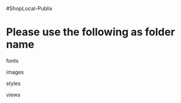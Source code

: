 #ShopLocal-Publix

Please use the following as folder name
========================================

fonts

images

styles

views

